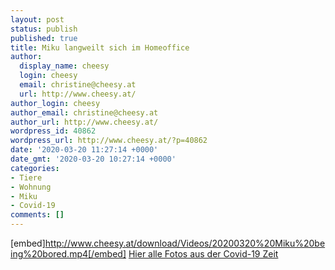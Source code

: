 ```yaml
---
layout: post
status: publish
published: true
title: Miku langweilt sich im Homeoffice
author:
  display_name: cheesy
  login: cheesy
  email: christine@cheesy.at
  url: http://www.cheesy.at/
author_login: cheesy
author_email: christine@cheesy.at
author_url: http://www.cheesy.at/
wordpress_id: 40862
wordpress_url: http://www.cheesy.at/?p=40862
date: '2020-03-20 11:27:14 +0000'
date_gmt: '2020-03-20 10:27:14 +0000'
categories:
- Tiere
- Wohnung
- Miku
- Covid-19
comments: []
---
```

[embed]http://www.cheesy.at/download/Videos/20200320%20Miku%20being%20bored.mp4[/embed]
[Hier alle Fotos aus der Covid-19 Zeit](http://www.cheesy.at/fotos/leben-in-belfast/covid-19/)
